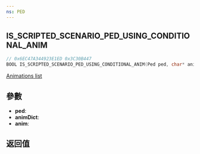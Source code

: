 ```yaml
---
ns: PED
---
```

## IS_SCRIPTED_SCENARIO_PED_USING_CONDITIONAL_ANIM

```c
// 0x6EC47A344923E1ED 0x3C30B447
BOOL IS_SCRIPTED_SCENARIO_PED_USING_CONDITIONAL_ANIM(Ped ped, char* animDict, char* anim);
```

[Animations list](https://alexguirre.github.io/animations-list/)

## 參數
* **ped**: 
* **animDict**: 
* **anim**: 

## 返回值
